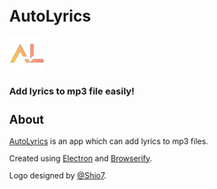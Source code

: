 # AutoLyrics

<img src="https://github.com/redteadeveloper/AutoLyrics/blob/main/src/img/icon.png?raw=true" width="64"></a>
<h3>Add lyrics to mp3 file easily!</h3>

## About
 
[AutoLyrics](https://github.com/redteadeveloper/AutoLyrics) is an app which can add lyrics to mp3 files.

Created using [Electron](https://www.electronjs.org/) and [Browserify](http://browserify.org/).

Logo designed by [@Shio7](https://github.com/Shio7).
